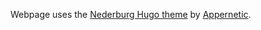 Webpage uses the [Nederburg Hugo theme](https://themes.gohugo.io/hugo-nederburg-theme/) by [Appernetic](https://appernetic.io/).